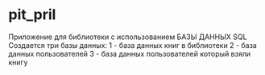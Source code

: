 # pit_pril
Приложение для библиотеки с использованием БАЗЫ ДАННЫХ SQL
Создается три базы данных:
1 - база данных книг в библиотеки
2 - база данных пользователей 
3 - база данных пользователей который взяли книгу

